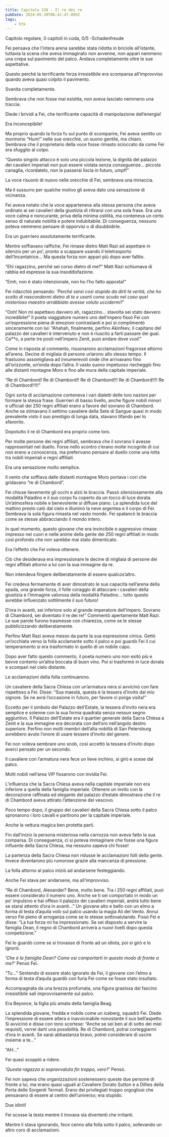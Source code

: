 ```yaml
---
title: Capitolo 238 - Il re dei re
pubDate: 2024-05-20T06:41:47.895Z
tags:
    - htk
---
```


Capitolo regolare,
0 capitoli in coda, 0/5
-Schadenfreude

Fei pensava che l’intera arena sarebbe stata ridotta in briciole all’istante, tuttavia la scena che aveva immaginato non avvenne, non apparì nemmeno una crepa sul pavimento del palco. Andava completamente oltre le sue aspettative.

Questo perché la terrificante forza irresistibile era scomparsa all’improvviso quando aveva quasi colpito il pavimento.

Svanita completamente.

Sembrava che non fosse mai esistita, non aveva lasciato nemmeno una traccia.

Diede i brividi a Fei, che terrificante capacità di manipolazione dell’energia!

Era inconcepibile!

Ma proprio quando la forza fu sul punto di scomparire, Fei aveva sentito un mormorio “Hum!” nelle sue orecchie, un suono gentile, ma chiaro. Sembrava che il proprietario della voce fosse rimasto scioccato da come Fei era sfuggito al colpo.

“Questo singolo attacco è solo una piccola lezione, la dignità del palazzo dei cavalieri imperiali non può essere violata senza conseguenze… piccola canaglia, ricordatelo, non la passerai liscia in futuro, umpf!”

La voce risuonò di nuovo nelle orecchie di Fei, sembrava una minaccia.

Ma il sussurro per qualche motivo gli aveva dato una sensazione di vicinanza.

Fei aveva notato che la voce apparteneva alla stessa persona che aveva ordinato ai sei cavalieri della giustizia di ritirarsi con una sola frase. Era una voce calma e noncurante, priva della minima ostilità, ma conteneva un certo senso di naturale nobiltà e potere indubitabile. Di conseguenza, nessuno poteva nemmeno pensare di opporvisi o di disubbidirle.

Era un guerriero assolutamente terrificante.

Mentre soffiavano raffiche, Fei rimase dietro Matt Razi ad aspettare in silenzio per un po’, pronto a scappare usando il teletrasporto dell’Incantatrice… Ma questa forza non apparì più dopo aver fallito.

“Ehi ragazzino, perché sei corso dietro di me?” Matt Razi schiumava di rabbia ed espresse la sua insoddisfazione.

“Emh, non è stato intenzionale, non ho l’ho fatto apposta!”

Fei ridacchiò pensando: <em>’Perché sarei così stupido da dirti la verità, che ho scelto di nascondermi dietro di te e usarti come scudo nel caso quel misterioso maestro arrabbiato avesse voluto uccidermi?’</em>

“Ooh! Non mi aspettavo davvero ah, ragazzino… stavolta sei stato davvero incredibile!” Il poeta viaggiatore numero uno dell’impero fissò Fei con un’espressione piena di emozioni contrastanti e poi si complimentò sinceramente con lui: “Ahahah, finalmente, perfino Akinfeev, il capitano del palazzo dei cavalieri è intervenuto e non è riuscito a farti passare dei guai. Ca**o, a parte tre posti nell’impero Zenit, puoi andare dove vuoi!”

Come in risposta al commento, risuonarono acclamazioni fragorose attorno all’arena. Decine di migliaia di persone urlarono allo stesso tempo. Il frastuono assomigliava ad innumerevoli onde che arrivavano fino all’orizzonte, un’onda dopo l’altra. Il vasto suono impetuoso riecheggiò fino alle distanti montagne Moro e fino alle mura della capitale imperiale.

“Re di Chambord! Re di Chambord!! Re di Chambord!!! Re di Chambord!!!! Re di Chambord!!!!!”

Ogni sorta di acclamazione conteneva i vari dialetti delle loro nazioni per formare la stessa frase. Guerrieri di basso livello, anche figure nobili minori e ufficiali dei 250 regni affiliati erano a favore del sovrano di Chambord. Anche se stimavano il settimo cavaliere della Sete di Sangue quasi in modo prevalente visto il suo prestigio di lunga data, stavano tifando per lo sfavorito.

Dopotutto il re di Chambord era proprio come loro.

Per molte persone dei regni affiliati, sembrava che il sovrano li avesse rappresentati nel duello. Forse nello scontro c’erano molte incognite di cui non erano a conoscenza, ma preferivano pensare al duello come una lotta tra nobili imperiali e regni affiliati.

Era una sensazione molto semplice.

Il vento che soffiava dalle distanti montagne Moro portava i cori che gridavano “re di Chambord”.

Fei chiuse lievemente gli occhi e alzò le braccia. Passò silenziosamente alla modalità Paladino e il suo corpo fu coperto da un tocco di luce dorata. Un’atmosfera nobile e benevolente si diffuse piano. La splendida luce del mattino presto calò dal cielo e illuminò la neve argentea e il corpo di Fei. Sembrava la sola figura rimasta nel vasto mondo. Fei spalancò le braccia come se stesse abbracciando il mondo intero.

In quel momento, questo giovane che era invincibile e aggressivo rimase impresso nei cuori e nelle anime della gente dei 250 regni affiliati in modo così profondo che non sarebbe mai stato dimenticato.

Era l’effetto che Fei voleva ottenere.

Ciò che desiderava era impressionare le decine di migliaia di persone dei regni affiliati attorno a lui con la sua immagine da re.

Non intendeva fingere deliberatamente di essere qualcos’altro.

Fei credeva fermamente di aver dimostrato le sue capacità nell’arena della spada, una grande forza, il folle coraggio di attaccare i cavalieri della giustizia e l’immagine valorosa della modalità Paladino… tutto questo avrebbe influenzato sottilmente il suo futuro!

D’ora in avanti, sei inferiore solo al grande imperatore dell’impero. Sovrano di Chambord, sei diventato il re dei re!” Commentò apertamente Matt Razi. Le sue parole furono trasmesse con chiarezza, come se le stesse pubblicizzando deliberatamente.

Perfino Matt Razi aveva messo da parte la sua espressione cinica. Gettò un’occhiata verso la folla acclamante sotto il palco e poi guardò Fei il cui temperamento si era trasformato in quello di un nobile capo.

Dopo aver fatto questo commento, il poeta numero uno non esitò più e bevve contento un’altra boccata di buon vino. Poi si trasformò in luce dorata e scomparì nel cielo distante.

Le acclamazioni della folla continuarono.

Un cavaliere della Sacra Chiesa con un’armatura nera si avvicinò con fare rispettoso a Fei. Disse: “Sua maestà, questa è la tessera d’invito dal mio signore. Se ne avrà l’occasione in futuro, per favore ci porga visita!”

Eccetto per il simbolo del Palazzo dell’Estate, la tessera d’invito nera era semplice e solenne con la sua forma quadrata senza nessun segno aggiuntivo. Il Palazzo dell’Estate era il quartier generale della Sacra Chiesa a Zenit e la sua immagine era decorata con dell’oro nell’angolo destro superiore. Perfino non molti membri dell’alta nobiltà di San Petersburg avrebbero avuto l’onore di usare tessere d’invito del genere.

Fei non voleva sembrare uno snob, così accettò la tessera d’invito dopo averci pensato per un secondo.

Il cavaliere con l’armatura nera fece un lieve inchino, si girò e scese dal palco.

Molti nobili nell’area VIP fissarono con invidia Fei.

L’influenza che la Sacra Chiesa aveva nella capitale imperiale non era inferiore a quella della famiglia imperiale. Ottenere un invito con la decorazione raffinata ed elegante del palazzo d’estate dimostrava che il re di Chambord aveva attirato l’attenzione del vescovo.

Poco tempo dopo, il gruppo dei cavalieri della Sacra Chiesa sotto il palco spronarono i loro cavalli e partirono per la capitale imperiale.

Anche la vettura magica ben protetta partì.

Fin dall’inizio la persona misteriosa nella carrozza non aveva fatto la sua comparsa. Di conseguenza, ci si poteva immaginare che fosse una figura influente della Sacra Chiesa, ma nessuno sapeva chi fosse!

La partenza della Sacra Chiesa non ridusse le acclamazioni folli della gente. Invece diventarono più rumorose grazie alla mancanza di pressione.

La folla attorno al palco iniziò ad andarsene festeggiando.

Anche Fei stava per andarsene, ma all’improvviso.

“Re di Chambord, Alexander? Bene, molto bene. Tra i 250 regni affiliati, puoi essere considerato il numero uno. Anche se ti sei comportato in modo un po’ impulsivo e hai offeso il palazzo dei cavalieri imperiali, andrà tutto bene se starai attento d’ora in avanti…” Un giovane alto e bello con un elmo a forma di testa d’aquila volò sul palco usando la magia Ali del Vento. Annuì verso Fei pieno di arroganza come se lo stesse sottovalutando. Fissò Fei e disse: “La tua forza mi ha impressionato. Se sei disposto a servire la famiglia Dean, il regno di Chambord arriverà a nuovi livelli dopo questa competizione.”

Fei lo guardò come se si trovasse di fronte ad un idiota, poi si girò e lo ignorò.

<em>’Che è la famiglia Dean? Come osi comportarti in questo modo di fronte a me?’</em> Pensò Fei.

“Tu…” Sentendo di essere stato ignorato da Fei, il giovane con l’elmo a forma di testa d’aquila guardò con furia Fei come se fosse stato insultato.

Accompagnata da una brezza profumata, una figura graziosa dal fascino irresistibile salì improvvisamente sul palco.

Era Beyonce, la figlia più amata della famiglia Beag.

La splendida giovane, fredda e nobile come un iceberg, squadrò Fei. Diede l’impressione di essere altera e inavvicinabile nonostante il suo bell’aspetto. Si avvicinò e disse con tono scortese: “Anche se sei ben al di sotto dei miei requisiti, vorrei darti una possibilità. Re di Chambord, potrai corteggiarmi d’ora in avanti. Se sarai abbastanza bravo, potrei considerare di uscire insieme a te…”

“AH…”

Fei quasi scoppiò a ridere.

<em>’Questa ragazza si sopravvaluta fin troppo, vero?’</em> Pensò.

Fei non sapeva che organizzazioni sostenessero queste due persone di fronte a lui, ma erano quasi uguali al Cavaliere Dorato Sutton e a Dillies della Porta delle Sorgenti Termali. Erano dei privilegiati troppo orgogliosi che pensavano di essere al centro dell’universo; era stupido.

Due idioti!

Fei scosse la testa mentre li trovava sia divertenti che irritanti.

Mentre li stava ignorando, fece cenno alla folla sotto il palco, sollevando un altro coro di acclamazioni.



